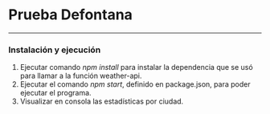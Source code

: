 # Prueba Defontana
---



### Instalación y ejecución
1. Ejecutar comando *npm install* para instalar la dependencia que se usó para llamar a la función weather-api.
2. Ejecutar el comando *npm start*, definido en package.json, para poder ejecutar el programa.
3. Visualizar en consola las estadísticas por ciudad.

